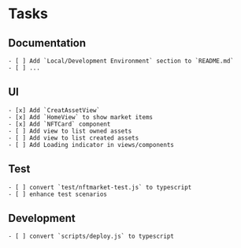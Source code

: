 # Tasks

## Documentation
    - [ ] Add `Local/Development Environment` section to `README.md`
    - [ ] ...

## UI
    - [x] Add `CreatAssetView`
    - [x] Add `HomeView` to show market items
    - [x] Add `NFTCard` component
    - [ ] Add view to list owned assets
    - [ ] Add view to list created assets
    - [ ] Add Loading indicator in views/components
## Test
    - [ ] convert `test/nftmarket-test.js` to typescript 
    - [ ] enhance test scenarios 
    
## Development
    - [ ] convert `scripts/deploy.js` to typescript